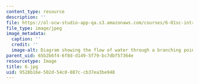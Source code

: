 ```yaml
---
content_type: resource
description: ''
file: https://ol-ocw-studio-app-qa.s3.amazonaws.com/courses/6-01sc-introduction-to-electrical-engineering-and-computer-science-i-spring-2011/9528b16e502d54c0887ccb37ea3be948_6.jpg
file_type: image/jpeg
image_metadata:
  caption: ''
  credit: ''
  image-alt: Diagram showing the flow of water through a branching point.
parent_uid: 65b2b6f4-6f8d-d149-5f79-bc7dbf57364e
resourcetype: Image
title: 6.jpg
uid: 9528b16e-502d-54c0-887c-cb37ea3be948
---
```

